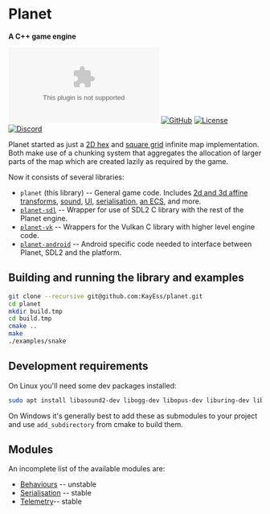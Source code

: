 # Planet

**A C++ game engine**

[![Documentation](https://badgen.net/static/docs/blue5alamander.com)](https://blue5alamander.com/open-source/planet/)
[![GitHub](https://badgen.net/badge/Github/planet/green?icon=github)](https://github.com/Blue5alamander/planet/)
[![License](https://badgen.net/github/license/Blue5alamander/planet)](https://github.com/Blue5alamander/planet/blob/main/LICENSE_1_0.txt)
[![Discord](https://badgen.net/badge/icon/discord?icon=discord&label)](https://discord.gg/tKSabUa52v)

Planet started as just a [2D hex](https://blue5alamander.com/open-source/planet/include/planet/map/hex.hpp) and [square grid](https://blue5alamander.com/open-source/planet/include/planet/map/square.hpp) infinite map implementation. Both make use of a chunking system that aggregates the allocation of larger parts of the map which are created lazily as required by the game.

Now it consists of several libraries:

* `planet` (this library) -- General game code. Includes [2d and 3d affine transforms](https://blue5alamander.com/open-source/planet/include/planet/affine/), [sound](https://blue5alamander.com/open-source/planet/include/planet/audio/), [UI](https://blue5alamander.com/open-source/planet/include/planet/ui/), [serialisation](https://blue5alamander.com/open-source/planet/include/planet/serialise/), [an ECS](https://blue5alamander.com/open-source/planet/include/planet/ecs/), and more.
* [`planet-sdl`](https://blue5alamander.com/open-source/planet-sdl/) -- Wrapper for use of SDL2 C library with the rest of the Planet engine.
* [`planet-vk`](https://blue5alamander.com/open-source/planet-vk/) -- Wrappers for the Vulkan C library with higher level engine code.
* [`planet-android`](https://blue5alamander.com/open-source/planet-android) -- Android specific code needed to interface between Planet, SDL2 and the platform.


## Building and running the library and examples


```bash
git clone --recursive git@github.com:KayEss/planet.git
cd planet
mkdir build.tmp
cd build.tmp
cmake ..
make
./examples/snake
```

## Development requirements

On Linux you'll need some dev packages installed:

```bash
sudo apt install libasound2-dev libogg-dev libopus-dev liburing-dev libvorbis-dev
```

On Windows it's generally best to add these as submodules to your project and use `add_subdirectory` from cmake to build them.


## Modules

An incomplete list of the available modules are:

* [Behaviours](./include/behaviour/) -- unstable
* [Serialisation](./include/serialise/) -- stable
* [Telemetry](./include/telemetry/)-- stable
